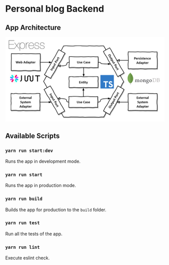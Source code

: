 # Personal blog Backend

## App Architecture

![Screenshot](app-architecture.png)

## Available Scripts

### `yarn run start:dev`

Runs the app in development mode.

### `yarn run start`

Runs the app in production mode.

### `yarn run build`

Builds the app for production to the `build` folder.

### `yarn run test`

Run all the tests of the app.

### `yarn run lint`

Execute eslint check.
